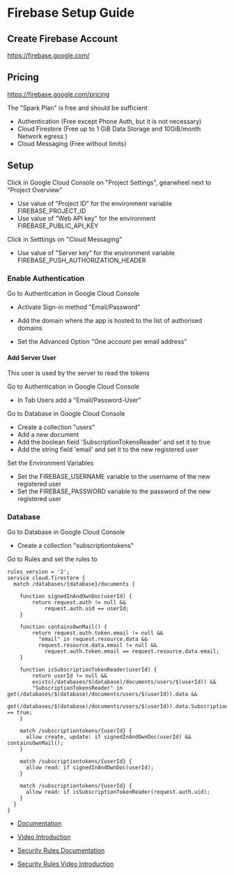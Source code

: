 # Firebase Setup Guide
## Create Firebase Account
https://firebase.google.com/

## Pricing
https://firebase.google.com/pricing

The "Spark Plan" is free and should be sufficient
* Authentication (Free except Phone Auth, but it is not necessary)
* Cloud Firestore 
(Free up to 1 GiB Data Storage and 10GiB/month Network egress )
* Cloud Messaging (Free without limits)

## Setup 
Click in Google Cloud Console on "Project Settings", gearwheel next to "Project Overview"

* Use value of "Project ID" for the environment variable FIREBASE_PROJECT_ID
* Use value of "Web API key" for the environment FIREBASE_PUBLIC_API_KEY

Click in Setttings on "Cloud Messaging" 
* Use value of "Server key" for the environment variable FIREBASE_PUSH_AUTHORIZATION_HEADER

### Enable Authentication
Go to Authentication in Google Cloud Console

* Activate Sign-in method "Email/Password"

* Add the domain where the app is hosted to the list of authorised domains

* Set the Advanced Option "One account per email address"

#### Add Server User 
This user is used by the server to read the tokens

Go to Authentication in Google Cloud Console
* In Tab Users add a "Email/Password-User"

Go to Database in Google Cloud Console
* Create a collection "users"
* Add a new document
* Add the boolean field 'SubscriptionTokensReader' and set it to true
* Add the string field 'email' and set it to the new registered user

Set the Environment Variables
* Set the FIREBASE_USERNAME variable to the username of the new registered user
* Set the FIREBASE_PASSWORD variable to the password of the new registered user

### Database
Go to Database in Google Cloud Console
* Create a collection "subscriptiontokens"

Go to Rules and set the rules to
```
rules_version = '2';
service cloud.firestore {
  match /databases/{database}/documents {
  
    function signedInAndOwnDoc(userId) {
        return request.auth != null && 
        	request.auth.uid == userId;
    }
    
    function containsOwnMail() {
        return request.auth.token.email != null &&
          "email" in request.resource.data &&
          request.resource.data.email != null &&
        	request.auth.token.email == request.resource.data.email;
    }
    
    function isSubscriptionTokenReader(userId) {
        return userId != null && 
        exists(/databases/$(database)/documents/users/$(userId)) &&
        "SubscriptionTokensReader" in get(/databases/$(database)/documents/users/$(userId)).data &&
        get(/databases/$(database)/documents/users/$(userId)).data.SubscriptionTokensReader == true;
    }
    
    match /subscriptiontokens/{userId} {
      allow create, update: if signedInAndOwnDoc(userId) && containsOwnMail();
    }
    
    match /subscriptiontokens/{userId} {
      allow read: if signedInAndOwnDoc(userId);
    }
    
    match /subscriptiontokens/{userId} {
      allow read: if isSubscriptionTokenReader(request.auth.uid);
    }    
  }
}
```
* [Documentation](https://firebase.google.com/docs/firestore/)
* [Video Introduction](https://www.youtube.com/watch?v=v_hR4K4auoQ&list=PLl-K7zZEsYLluG5MCVEzXAQ7ACZBCuZgZ)

* [Security Rules Documentation](https://firebase.google.com/docs/firestore/security/get-started)
* [Security Rules Video Introduction](https://www.youtube.com/watch?v=eW5MdE3ZcAw)
